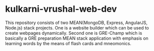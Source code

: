 # kulkarni-vrushal-web-dev

This repository consists of two MEAN(MongoDB, Express, AngularJS, Node.js) stack projects. One is a website builder which can be used to create webpages dynamically. Second one is GRE-Champ which is basically a GRE preparation MEAN stack application with emphasis on learning words by the means of flash cards and mneomonics.
